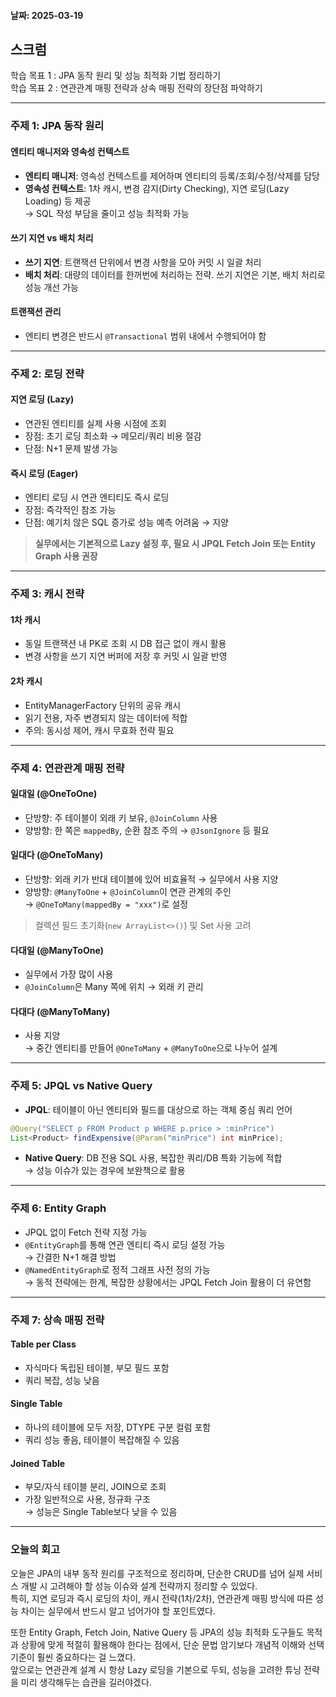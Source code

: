 
#### 날짜: 2025-03-19

## 스크럼

학습 목표 1 : JPA 동작 원리 및 성능 최적화 기법 정리하기  
학습 목표 2 : 연관관계 매핑 전략과 상속 매핑 전략의 장단점 파악하기

---

### 주제 1: JPA 동작 원리

#### 엔티티 매니저와 영속성 컨텍스트

- **엔티티 매니저**: 영속성 컨텍스트를 제어하며 엔티티의 등록/조회/수정/삭제를 담당
- **영속성 컨텍스트**: 1차 캐시, 변경 감지(Dirty Checking), 지연 로딩(Lazy Loading) 등 제공  
→ SQL 작성 부담을 줄이고 성능 최적화 가능

#### 쓰기 지연 vs 배치 처리

- **쓰기 지연**: 트랜잭션 단위에서 변경 사항을 모아 커밋 시 일괄 처리
- **배치 처리**: 대량의 데이터를 한꺼번에 처리하는 전략. 쓰기 지연은 기본, 배치 처리로 성능 개선 가능

#### 트랜잭션 관리

- 엔티티 변경은 반드시 `@Transactional` 범위 내에서 수행되어야 함

---

### 주제 2: 로딩 전략

#### 지연 로딩 (Lazy)

- 연관된 엔티티를 실제 사용 시점에 조회
- 장점: 초기 로딩 최소화 → 메모리/쿼리 비용 절감
- 단점: N+1 문제 발생 가능

#### 즉시 로딩 (Eager)

- 엔티티 로딩 시 연관 엔티티도 즉시 로딩
- 장점: 즉각적인 참조 가능
- 단점: 예기치 않은 SQL 증가로 성능 예측 어려움 → 지양

> **실무에서는 기본적으로 Lazy 설정 후, 필요 시 JPQL Fetch Join 또는 Entity Graph 사용 권장**

---

### 주제 3: 캐시 전략

#### 1차 캐시

- 동일 트랜잭션 내 PK로 조회 시 DB 접근 없이 캐시 활용
- 변경 사항을 쓰기 지연 버퍼에 저장 후 커밋 시 일괄 반영

#### 2차 캐시

- EntityManagerFactory 단위의 공유 캐시
- 읽기 전용, 자주 변경되지 않는 데이터에 적합
- 주의: 동시성 제어, 캐시 무효화 전략 필요

---

### 주제 4: 연관관계 매핑 전략

#### 일대일 (@OneToOne)

- 단방향: 주 테이블이 외래 키 보유, `@JoinColumn` 사용
- 양방향: 한 쪽은 `mappedBy`, 순환 참조 주의 → `@JsonIgnore` 등 필요

#### 일대다 (@OneToMany)

- 단방향: 외래 키가 반대 테이블에 있어 비효율적 → 실무에서 사용 지양
- 양방향: `@ManyToOne` + `@JoinColumn`이 연관 관계의 주인  
→ `@OneToMany(mappedBy = "xxx")`로 설정

> 컬렉션 필드 초기화(`new ArrayList<>()`) 및 Set 사용 고려

#### 다대일 (@ManyToOne)

- 실무에서 가장 많이 사용
- `@JoinColumn`은 Many 쪽에 위치 → 외래 키 관리

#### 다대다 (@ManyToMany)

- 사용 지양  
→ 중간 엔티티를 만들어 `@OneToMany` + `@ManyToOne`으로 나누어 설계

---

### 주제 5: JPQL vs Native Query

- **JPQL**: 테이블이 아닌 엔티티와 필드를 대상으로 하는 객체 중심 쿼리 언어
```java
@Query("SELECT p FROM Product p WHERE p.price > :minPrice")
List<Product> findExpensive(@Param("minPrice") int minPrice);
```

- **Native Query**: DB 전용 SQL 사용, 복잡한 쿼리/DB 특화 기능에 적합  
→ 성능 이슈가 있는 경우에 보완책으로 활용

---

### 주제 6: Entity Graph

- JPQL 없이 Fetch 전략 지정 가능
- `@EntityGraph`를 통해 연관 엔티티 즉시 로딩 설정 가능  
→ 간결한 N+1 해결 방법
- `@NamedEntityGraph`로 정적 그래프 사전 정의 가능  
→ 동적 전략에는 한계, 복잡한 상황에서는 JPQL Fetch Join 활용이 더 유연함

---

### 주제 7: 상속 매핑 전략

#### Table per Class

- 자식마다 독립된 테이블, 부모 필드 포함
- 쿼리 복잡, 성능 낮음

#### Single Table

- 하나의 테이블에 모두 저장, DTYPE 구분 컬럼 포함
- 쿼리 성능 좋음, 테이블이 복잡해질 수 있음

#### Joined Table

- 부모/자식 테이블 분리, JOIN으로 조회
- 가장 일반적으로 사용, 정규화 구조  
→ 성능은 Single Table보다 낮을 수 있음

---

### 오늘의 회고

오늘은 JPA의 내부 동작 원리를 구조적으로 정리하며, 단순한 CRUD를 넘어 실제 서비스 개발 시 고려해야 할 성능 이슈와 설계 전략까지 정리할 수 있었다.  
특히, 지연 로딩과 즉시 로딩의 차이, 캐시 전략(1차/2차), 연관관계 매핑 방식에 따른 성능 차이는 실무에서 반드시 알고 넘어가야 할 포인트였다.

또한 Entity Graph, Fetch Join, Native Query 등 JPA의 성능 최적화 도구들도 목적과 상황에 맞게 적절히 활용해야 한다는 점에서, 단순 문법 암기보다 개념적 이해와 선택 기준이 훨씬 중요하다는 걸 느꼈다.  
앞으로는 연관관계 설계 시 항상 Lazy 로딩을 기본으로 두되, 성능을 고려한 튜닝 전략을 미리 생각해두는 습관을 길러야겠다.
